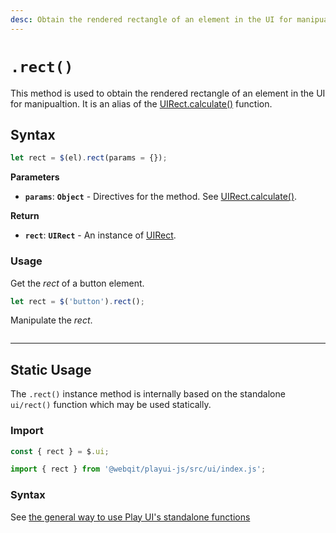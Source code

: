 ```yaml
---
desc: Obtain the rendered rectangle of an element in the UI for manipualtion.
---
```

# `.rect()`

This method is used to obtain the rendered rectangle of an element in the UI for manipualtion. It is an alias of the [UIRect.calculate()](../classes/UIRect#uirectcalculateelement-params--) function.

## Syntax

```js
let rect = $(el).rect(params = {});
```

**Parameters**

+ **`params`**: **`Object`** - Directives for the method. See [UIRect.calculate()](../classes/UIRect#).

**Return**

+ **`rect`**: **`UIRect`** - An instance of [UIRect](../classes/UIRect).

### Usage

Get the *rect* of a button element.

```js
let rect = $('button').rect();
```

Manipulate the *rect*.

```js

```

------

## Static Usage

The `.rect()` instance method is internally based on the standalone `ui/rect()` function which may be used statically.

### Import

```js
const { rect } = $.ui;
```
```js
import { rect } from '@webqit/playui-js/src/ui/index.js';
```

### Syntax

See [the general way to use Play UI's standalone functions](../../../getting-started/overview#use-as-descrete-utilities)
